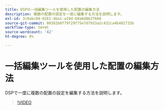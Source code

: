 ```yaml
---
title: DSPの一括編集ツールを使用した配置の編集方法
description: 複数の配置の設定を一度に編集する方法を説明します。
exl-id: 3c9abc04-0261-4ba1-a19d-68a6d862f660
source-git-commit: 00382b8f79f29f75e7d7933a2c432ca4b402733b
workflow-type: tm+mt
source-wordcount: '42'
ht-degree: 0%

---
```


# 一括編集ツールを使用した配置の編集方法

DSPで一度に複数の配置の設定を編集する方法を説明します。

>[!VIDEO](https://video.tv.adobe.com/v/339205)


